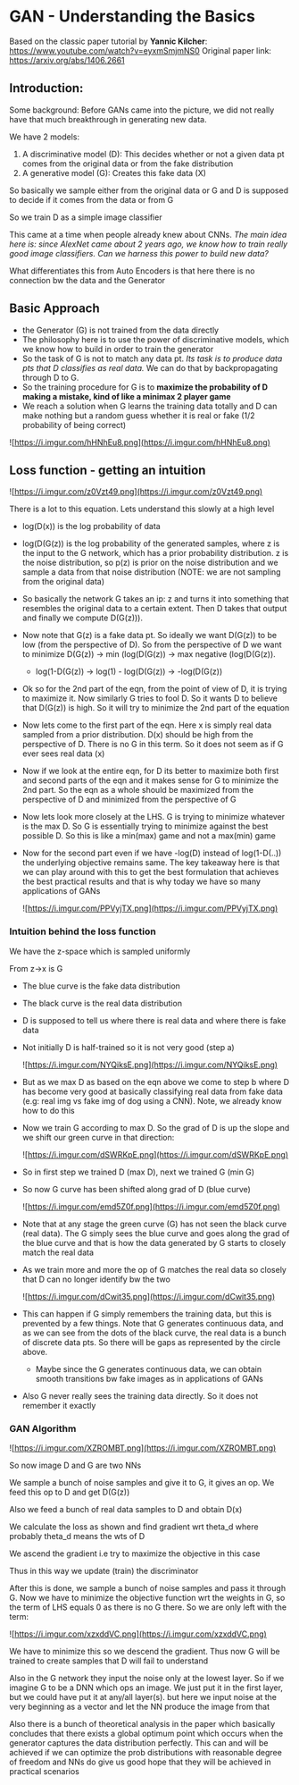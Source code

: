 # GAN - Understanding the Basics

Based on the classic paper tutorial by **Yannic Kilcher**: https://www.youtube.com/watch?v=eyxmSmjmNS0
Original paper link: https://arxiv.org/abs/1406.2661

## Introduction:

Some background: Before GANs came into the picture, we did not really have that much breakthrough in generating new data.

We have 2 models:

1. A discriminative model (D): This decides whether or not a given data pt comes from the original data or from the fake distribution
2. A generative model (G): Creates this fake data (X)

So basically we sample either from the original data or G and D is supposed to decide if it comes from the data or from G

So we train D as a simple image classifier

This came at a time when people already knew about CNNs. *The main idea here is: since AlexNet came about 2 years ago, we know how to train really good image classifiers. Can we harness this power to build new data?*

What differentiates this from Auto Encoders is that here there is no connection bw the data and the Generator

## Basic Approach

- the Generator (G) is not trained from the data directly
- The philosophy here is to use the power of discriminative models, which we know how to build in order to train the generator
- So the task of G is not to match any data pt. *Its task is to produce data pts that D classifies as real data.*  We can do that by backpropagating through D to G.
- So the training procedure for G is to **maximize the probability of D making a mistake, kind of like a minimax 2 player game**
- We reach a solution when G learns the training data totally and D can make nothing but a random guess whether it is real or fake (1/2 probability of being correct)

![https://i.imgur.com/hHNhEu8.png](https://i.imgur.com/hHNhEu8.png)

## Loss function - getting an intuition

![https://i.imgur.com/z0Vzt49.png](https://i.imgur.com/z0Vzt49.png)

There is a lot to this equation. Lets understand this slowly at a high level

- log(D(x)) is the log probability of data
- log(D(G(z)) is the log probability of the generated samples, where z is the input to the G network, which has a prior probability distribution.  z is the noise distribution, so p(z) is prior on the noise distribution and we sample a data from that noise distribution (NOTE: we are not sampling from the original data)
- So basically the network G takes an ip: z and turns it into something that resembles the original data to a certain extent. Then D takes that output and finally we compute D(G(z))).
- Now note that G(z) is a fake data pt. So ideally we want D(G(z)) to be low (from the perspective of D). So from the perspective of D we want to minimize D(G(z)) → min (log(D(G(z)) → max  negative (log(D(G(z)).
    - log(1-D(G(z)) → log(1) - log(D(G(z)) → -log(D(G(z))
- Ok so for the 2nd part of the eqn, from the point of view of D, it is trying to maximize it. Now similarly G tries to fool D. So it wants D to believe that D(G(z))  is high. So it will try to minimize the 2nd part of the equation
- Now lets come to the first part of the eqn. Here x is simply real data sampled from a prior distribution. D(x) should be high from the perspective of D. There is no G in this term. So it does not seem as if G ever sees real data (x)
- Now if we look at the entire eqn, for D its better to maximize both first and second parts of the eqn and it makes sense for G to minimize the 2nd part. So the eqn as a whole should be maximized from the perspective of D and minimized from the perspective of G
- Now lets look more closely at the LHS. G is trying to minimize whatever is the max D. So G is essentially  trying to minimize against the best possible D. So this is like a min(max) game and not a max(min) game
- Now for the second part even if we have -log(D) instead of log(1-D(..)) the underlying objective remains same. The key takeaway here is that we can play around with this to get the best formulation that achieves the best practical results and that is why today we have so many applications of GANs

    ![https://i.imgur.com/PPVyjTX.png](https://i.imgur.com/PPVyjTX.png)

### Intuition behind the loss function

We have the z-space which is sampled uniformly

From z→x is G

- The blue curve is the fake data distribution
- The black curve is the real data distribution
- D is supposed to tell us where there is real data and where there is fake data
- Not initially D is half-trained so it is not very good (step a)

     

    ![https://i.imgur.com/NYQiksE.png](https://i.imgur.com/NYQiksE.png)

- But as we max D as based on the eqn above we come to step b where D has become very good at basically classifying real data from fake data (e.g: real img vs fake img of dog using a CNN). Note, we already know how to do this
- Now we train G according to max D. So the grad of D is up the slope and we shift our green curve in that direction:

    ![https://i.imgur.com/dSWRKpE.png](https://i.imgur.com/dSWRKpE.png)

- So in first step we trained D (max D), next we trained G (min G)
- So now G curve has been shifted along grad of D (blue curve)

    ![https://i.imgur.com/emd5Z0f.png](https://i.imgur.com/emd5Z0f.png)

- Note that at any stage the green curve (G) has not seen the black curve (real data). The G simply sees the blue curve and goes along the grad of the blue curve and that is how the data generated by G starts to closely match the real data
- As we train more and more the op of G matches the real data so closely that D can no longer identify bw the two

    ![https://i.imgur.com/dCwit35.png](https://i.imgur.com/dCwit35.png)

- This can happen if G simply remembers the training data, but this is prevented by a few things. Note that G generates continuous data, and as we can see from the dots of the black curve, the real data is a bunch of discrete data pts. So there will be gaps as represented by the circle above.
    - Maybe since the G generates continuous data, we can obtain smooth transitions bw fake images as in applications of GANs
- Also G never really sees the training data directly. So it does not remember it exactly

### GAN Algorithm

![https://i.imgur.com/XZROMBT.png](https://i.imgur.com/XZROMBT.png)

So now image D and G are two NNs

We sample a bunch of noise samples and give it to G, it gives an op. We feed this op to D and get D(G(z))

Also we feed a bunch of real data  samples to D and obtain D(x)

We calculate the loss as shown and find gradient wrt theta_d where probably theta_d means the wts of D

We ascend the gradient i.e try to maximize the objective in this case

Thus in this way we update (train) the discriminator

After this is done, we sample a bunch of noise samples and pass it through G. Now we have to minimize the objective function wrt the weights in G, so the term of LHS equals 0 as there is no G there. So we are only left with the term:

![https://i.imgur.com/xzxddVC.png](https://i.imgur.com/xzxddVC.png)

We have to minimize this so we descend the gradient. Thus now G will be trained to create samples that D will fail to understand

Also in the G network they input the noise only at the lowest layer. So if we imagine G to be a DNN which ops an image. We just put it in the first layer, but we could have put it at any/all layer(s). but here we input noise at the very beginning as a vector and let the NN produce the image from that

Also there is a bunch of theoretical analysis in the paper which basically concludes that there exists a global optimum point which occurs when the generator captures the data distribution perfectly. This can and will be achieved if we can optimize the prob distributions with reasonable degree of freedom and NNs do give us good hope that they will be achieved in practical scenarios